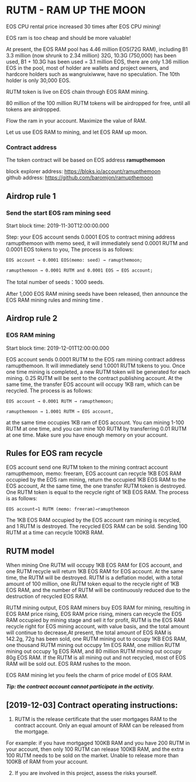 # RUTM -  RAM UP THE MOON

EOS CPU rental price increased 30 times after EOS CPU mining!

EOS ram is too cheap and should be more valuable!

At present, the EOS RAM pool has 4.46 million EOS(72G RAM), including B1 3.3 million (now shrunk to 2.34 million) 32G, 10.3G (750,000) has been used, B1 + 10.3G has been used = 3.1 million EOS, there are only 1.36 million EOS in the pool, most of holder are wallets and project owners, and hardcore holders such as wangruixiwww, have no speculation. The 10th holder is only 30,000 EOS.

RUTM token is live on EOS chain through EOS RAM mining.

80 million of the 100 million RUTM tokens will be airdropped for free, until all tokens are airdropped.

Flow the ram in your account. Maximize the value of RAM.

Let us use EOS RAM to mining, and let EOS RAM up moon.

### Contract address

The token contract will be based on EOS address **ramupthemoon** 

block explorer address: https://bloks.io/account/ramupthemoon   
github address: https://github.com/baromjon/ramupthemoon

## Airdrop rule 1
### Send the start EOS ram mining seed

Start block time:   2019-11-30T12:00:00.000 

Step: 
your EOS account sends 0.0001 EOS to contract mining address ramupthemoon with memo seed, it will immediately send 0.0001 RUTM and 0.0001 EOS tokens to you,  The process is as follows:
```
EOS account → 0.0001 EOS(memo: seed) → ramupthemoon;
```
```
ramupthemoon → 0.0001 RUTM and 0.0001 EOS → EOS account;
```

The total number of seeds：1000 seeds.

After 1,000 EOS RAM mining seeds have been released, then announce the EOS RAM mining rules and mining time .


## Airdrop rule 2
### EOS RAM mining

Start block time:   2019-12-01T12:00:00.000 

EOS account sends 0.0001 RUTM to the EOS ram mining contract address ramupthemoon. It will immediately send 1.0001 RUTM tokens to you. Once one time mining is completed, a new RUTM token will be generated for each mining. 0.25 RUTM will be sent to the contract publishing account. At the same time, the transfer EOS account will occupy 1KB ram, which can be recycled. The process is as follows:
```
EOS account → 0.0001 RUTM → ramupthemoon;
```
```
ramupthemoon → 1.0001 RUTM → EOS account, 
```
at the same time occupies 1KB ram of EOS account.
You can mining 1-100 RUTM at one time, and you can mine 100 RUTM by transferring 0.01 RUTM at one time. Make sure you have enough memory on your account.

## Rules for EOS ram recycle

EOS account send one RUTM token to the mining contract account ramupthemoon, memo: freeram, EOS account can recycle 1KB EOS RAM occupied by the EOS ram mining, return the occupied 1KB EOS RAM to the EOS account, At the same time, the one transfer RUTM token is destroyed. One RUTM token is equal to the recycle right of 1KB EOS RAM. The process is as follows:
```
EOS account→1 RUTM (memo: freeram)→ramupthemoon
```
The 1KB EOS RAM occupied by the EOS account ram mining is recycled, and 1 RUTM is destroyed. The recycled EOS RAM can be sold.
Sending 100 RUTM at a time can recycle 100KB RAM.


## RUTM model

When mining One RUTM will occupy 1KB EOS RAM for EOS account, and one RUTM recycle will return 1KB EOS RAM for EOS account. At the same time, the RUTM will be destroyed. RUTM is a deflation model, with a total amount of 100 million, one RUTM token equal to the recycle right of 1KB EOS RAM, and the number of RUTM will be continuously reduced due to the destruction of recycled EOS RAM.  

RUTM mining output, EOS RAM miners buy EOS RAM for mining, resulting in EOS RAM price rising, EOS RAM price rising, miners can recycle the EOS RAM occupied by mining stage and sell it for profit, RUTM is the EOS RAM recycle right for EOS mining account, with value basis, and the total amount will continue to decrease,At present, the total amount of EOS RAM is 142.2g, 72g has been sold, one RUTM mining out to occupy 1KB EOS RAM, one thousand RUTM mining out occupy 1m EOS RAM, one million RUTM mining out occupy 1g EOS RAM, and 80 million RUTM mining out occupy 80g EOS RAM. If the RUTM is all mining out and not recycled, most of EOS RAM will be sold out. EOS RAM rushes to the moon.

EOS RAM mining let you feels the charm of price model of EOS RAM.

***Tip: the contract account cannot participate in the activity.***  


## [2019-12-03] Contract operating instructions:

1. RUTM is the release certificate that the user mortgages RAM to the contract account. Only an equal amount of RAM can be released from the mortgage. 

For example:
 if you have mortgaged 100KB RAM and you have 200 RUTM in your account, then only 100 RUTM can release 100KB RAM, and the extra 100 RUTM needs to be sold on the market. Unable to release more than 100KB of RAM from your account.

2. If you are involved in this project, assess the risks yourself.
